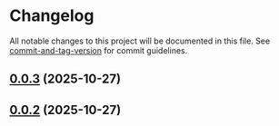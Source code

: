 # Changelog

All notable changes to this project will be documented in this file. See [commit-and-tag-version](https://github.com/absolute-version/commit-and-tag-version) for commit guidelines.

## [0.0.3](https://github.com/JetBrains/youtrack-apps/compare/v0.0.2...v0.0.3) (2025-10-27)

## [0.0.2](https://github.com/JetBrains/youtrack-apps/compare/v1.0.3...v0.0.2) (2025-10-27)
